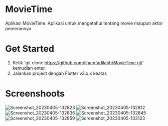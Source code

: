 # MovieTime
Aplikasi MovieTime.
Aplikasi untuk mengetahui tentang movie maupun aktor pemerannya

# Get Started
1. Ketik 'git clone https://github.com/ilhamfadilahh/MovieTime.git' kemudian enter.
2. Jalankan project dengan Flutter v3.x.x keatas

# Screenshoots

![Screenshot_20230405-132823](https://user-images.githubusercontent.com/65460786/229999135-f7dcc9e7-2513-494e-83a4-1d97464183b0.png)
![Screenshot_20230405-132812](https://user-images.githubusercontent.com/65460786/229999165-99d06fce-bcf2-4f74-aa56-e61ab45c8cd7.png)
![Screenshot_20230405-132836](https://user-images.githubusercontent.com/65460786/229999193-9230bd41-aaa2-4c12-969c-64ff083b29cb.png)
![Screenshot_20230405-132845](https://user-images.githubusercontent.com/65460786/229999207-befe082f-cf44-419f-91e3-1b4704d2bd1f.png)
![Screenshot_20230405-132859](https://user-images.githubusercontent.com/65460786/229999225-90059725-af05-433a-ac51-8578026cf92d.png)
![Screenshot_20230405-133123](https://user-images.githubusercontent.com/65460786/229999414-831bb348-4033-4b45-87f6-dca4e690f8e3.png)

